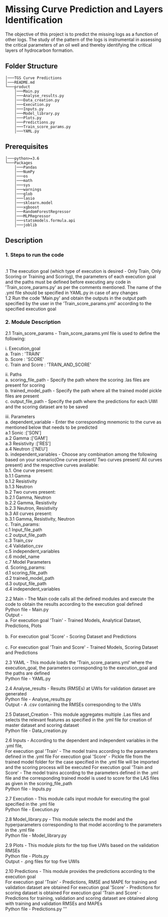 # Missing Curve Prediction and Layers Identification

The objective of this project is to predict the missing logs as a function of other logs. 
The study of the pattern of the logs is instrumental in assessing the critical parameters of an oil well and thereby identifying the critical layers of hydrocarbon formation.

## Folder Structure</br>

```
│───TGS Curve Predictions
│───README.md
└───product
	│───Main.py
	│───Analyse_results.py
	│───Data_creation.py
	│───Execution.py
	│───Inputs.py	
	│───Model_library.py
	│───Plots.py
	│───Predictions.py		
	│───Train_score_params.py
	│───YAML.py
```

## Prerequisites

```
│───python>=3.6
└───Packages
    │───Pandas
    │───NumPy
    │───os
    │───math
    │───sys
    │───warnings
    │───glob
    │───lasio
    │───sklearn.model
    │───xgboost
    │───RandomForestRegressor
    │───MLPRegressor
    │───statsmodels.formula.api
    │───joblib
```

## Description

### 1. Steps to run the code
	
   <br>.1 The execution goal (which type of execution is desired - Only Train, Only Scoring or Training and Scoring), the parameters of each execution goal and the paths must be defined before executing any code in 'Train_score_params.py' as per the comments mentioned. The name of the .yml file should be specified in YAML.py in case of any changes
   <br>1.2 Run the code 'Main.py' and obtain the outputs in the output path specified by the user in the 'Train_score_params.yml' according to the specified execution goal

### 2. Module Description

2.1 Train_score_params - Train_score_params.yml file is used to define the following:

  i. Execution_goal
   <br>a. Train           : 'TRAIN'
   <br>b. Score           : 'SCORE'
   <br>c. Train and Score : 'TRAIN_AND_SCORE'
	
  ii. Paths
  	<br>a. scoring_file_path - Specify the path where the scoring .las files are present for scoring
  	<br>b. trained_model_path - Specify the path where all the trained model pickle files are present
  	<br>c. output_file_path - Specify the path where the predictions for each UWI and the scoring dataset are to be saved

  iii. Parameters
  	<br>a. dependent_variable - Enter the corresponding mnemonic to the curve as mentioned below that needs to be predicted 
  		<br>a.1 Sonic       :['SON']
  		<br>a.2 Gamma       :['GAM']
  		<br>a.3 Resistivity :['RES']
  		<br>a.4 Neutron     :['NEU']
  	<br>b. independent_variables - Choose any combination among the following based on your scenario(One curve present/ Two curves present/ All curves present) and the respective curves available:
	    <br>b.1. One curve present: 
	    	<br>b.1.1 Gamma
	    	<br>b.1.2 Resistivity
	    	<br>b.1.3 Neutron
	    <br>b.2 Two curves present:
	    	<br>b.2.1 Gamma, Neutron
	    	<br>b.2.2 Gamma, Resistivity
	    	<br>b.2.3 Neutron, Resistivity
	    <br>b.3 All curves present:
	    	<br>b.3.1 Gamma, Resistivity, Neutron
	<br>c. Train_params:
		<br>c.1 Input_file_path
		<br>c.2 output_file_path
		<br>c.3 Train_csv
		<br>c.4 Validation_csv
		<br>c.5 independent_variables
		<br>c.6 model_name
		<br>c.7 Model Parameters
	<br>d. Scoring_params:
		<br>d.1 scoring_file_path
		<br>d.2 trained_model_path
		<br>d.3 output_file_path
		<br>d.4 independent_variables
		
2.2 Main - The Main code calls all the defined modules and execute the code to obtain the results according to the execution goal defined
	<br>Python file - Main.py
	<br>Output -
		<br> a. For execution goal 'Train' - Trained Models, Analytical Dataset, Predictions, Plots          
		<br> b. For execution goal 'Score' - Scoring Dataset and Predictions          
		<br> c. For execution goal 'Train and Score' - Trained Models, Scoring Dataset and Predictions
						
2.3 YAML - This module loads the 'Train_score_params.yml' where the execution_goal, the parameters corresponding to the execution_goal and the paths are defined
	<br>Python file - YAML.py
			
2.4 Analyse_results - Results (RMSEs) at UWIs for validation dataset are generated
	<br>Python file - Analyse_results.py
	<br>Output - A .csv containing the RMSEs corresponding to the UWIs
			
2.5 Dataset_Creation - This module aggregates multiple .Las files and selects the relevant features as specified in the .yml file for creation of master dataset and scoring dataset
   	<br>Python file - Data_creation.py
			
2.6 Inputs - According to the dependent and independent variables in the .yml file,
	<br>For execution goal 'Train' - The model trains according to the parameters defined in the .yml file 
	For execution goal 'Score' - Pickle file from the trained model folder for the case specified in the .yml file will be imported and the scoring process will be executed
	For execution goal 'Train and Score' - The model trains according to the parameters defined in the .yml file and the corresponding trained model is used to score for the LAS files as given in the scoring_file_path
	<br>Python file - Inputs.py
			
2.7 Execution - This module calls input module for executing the goal specified in the .yml file
	<br>Python file - Execution.py
	
2.8	Model_library.py - This module selects the model and the hyperparameters corresponding to that model according to the parameters in the .yml file
	<br>Python file - Model_library.py 
	
2.9 Plots - This module plots for the top five UWIs based on the validation RMSEs
	<br>Python file - Plots.py
	<br>Output - .png files for top five UWIs
	
2.10 Predictions  - This module provides the predictions according to the execution goal
	<br>For execution goal 'Train' - Predictions, RMSE and MAPE for training and validation dataset are obtained 
	For execution goal 'Score' - Predictions for scoring dataset is obtained
	For execution goal 'Train and Score' - Predictions for training, validation and scoring dataset are obtained along with training and validation RMSEs and MAPEs
	<br>Python file -  Predictions.py
'''